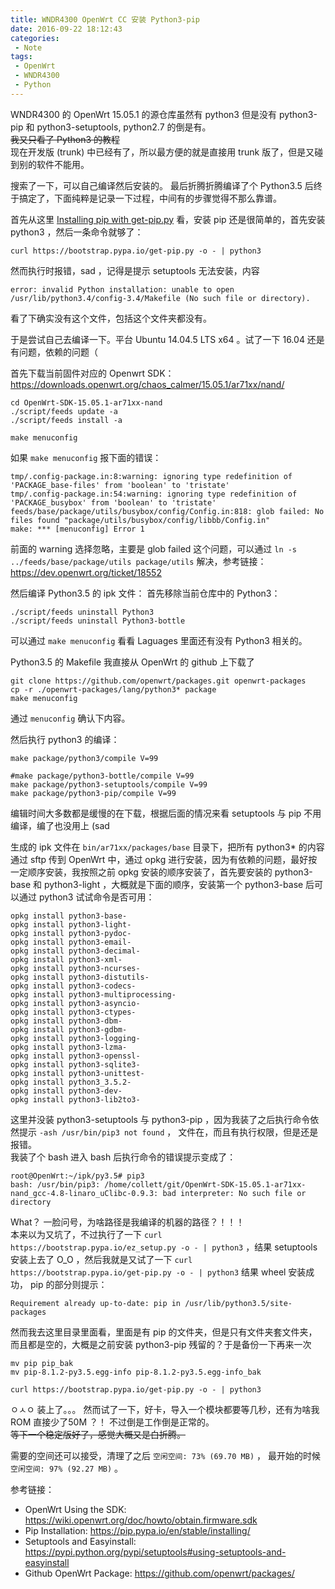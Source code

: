 ```yaml
---
title: WNDR4300 OpenWrt CC 安装 Python3-pip
date: 2016-09-22 18:12:43
categories:
 - Note
tags:
 - OpenWrt
 - WNDR4300
 - Python
---
```

WNDR4300 的 OpenWrt 15.05.1 的源仓库虽然有 python3 但是没有 python3-pip 和 python3-setuptools, python2.7 的倒是有。  
<s>我又只看了 Python3 的教程</s>  
现在开发版 (trunk) 中已经有了，所以最方便的就是直接用 trunk 版了，但是又碰到别的软件不能用。  

搜索了一下，可以自己编译然后安装的。
最后折腾折腾编译了个 Python3.5 后终于搞定了，下面纯粹是记录一下过程，中间有的步骤觉得不那么靠谱。
<!-- more -->

首先从这里 [Installing pip with get-pip.py](https://pip.pypa.io/en/stable/installing/) 看，安装 pip 还是很简单的，首先安装 python3 ，然后一条命令就够了：
```
curl https://bootstrap.pypa.io/get-pip.py -o - | python3
```
然而执行时报错，sad ，记得是提示 setuptools 无法安装，内容
```
error: invalid Python installation: unable to open /usr/lib/python3.4/config-3.4/Makefile (No such file or directory).
```
看了下确实没有这个文件，包括这个文件夹都没有。  

于是尝试自己去编译一下。平台 Ubuntu 14.04.5 LTS x64 。试了一下 16.04 还是有问题，依赖的问题（

首先下载当前固件对应的 Openwrt SDK： <https://downloads.openwrt.org/chaos_calmer/15.05.1/ar71xx/nand/>  
```
cd OpenWrt-SDK-15.05.1-ar71xx-nand
./script/feeds update -a
./script/feeds install -a

make menuconfig
```
如果 `make menuconfig` 报下面的错误：
```
tmp/.config-package.in:8:warning: ignoring type redefinition of 'PACKAGE_base-files' from 'boolean' to 'tristate'
tmp/.config-package.in:54:warning: ignoring type redefinition of 'PACKAGE_busybox' from 'boolean' to 'tristate'
feeds/base/package/utils/busybox/config/Config.in:818: glob failed: No files found "package/utils/busybox/config/libbb/Config.in"
make: *** [menuconfig] Error 1
```
前面的 warning 选择忽略，主要是 glob failed 这个问题，可以通过 `ln -s ../feeds/base/package/utils package/utils` 解决，参考链接：<https://dev.openwrt.org/ticket/18552>

然后编译 Python3.5 的 ipk 文件：
首先移除当前仓库中的 Python3：
```
./script/feeds uninstall Python3
./script/feeds uninstall Python3-bottle
```
可以通过 `make menuconfig` 看看 Laguages 里面还有没有 Python3 相关的。

Python3.5 的 Makefile 我直接从 OpenWrt 的 github 上下载了
```
git clone https://github.com/openwrt/packages.git openwrt-packages
cp -r ./openwrt-packages/lang/python3* package
make menuconfig
```
通过 `menuconfig` 确认下内容。

然后执行 python3 的编译：
```
make package/python3/compile V=99

#make package/python3-bottle/compile V=99
make package/python3-setuptools/compile V=99
make package/python3-pip/compile V=99
```
编辑时间大多数都是缓慢的在下载，根据后面的情况来看 setuptools 与 pip 不用编译，编了也没用上 (sad  

生成的 ipk 文件在 `bin/ar71xx/packages/base` 目录下，把所有 python3* 的内容通过 sftp 传到 OpenWrt 中，通过 opkg 进行安装，因为有依赖的问题，最好按一定顺序安装，我按照之前 opkg 安装的顺序安装了，首先要安装的 python3-base 和 python3-light ，大概就是下面的顺序，安装第一个 python3-base 后可以通过 python3 试试命令是否可用：
```
opkg install python3-base-
opkg install python3-light-
opkg install python3-pydoc-
opkg install python3-email-
opkg install python3-decimal-
opkg install python3-xml-
opkg install python3-ncurses-
opkg install python3-distutils-
opkg install python3-codecs-
opkg install python3-multiprocessing-
opkg install python3-asyncio-
opkg install python3-ctypes-
opkg install python3-dbm-
opkg install python3-gdbm-
opkg install python3-logging-
opkg install python3-lzma-
opkg install python3-openssl-
opkg install python3-sqlite3-
opkg install python3-unittest-
opkg install python3_3.5.2-
opkg install python3-dev-
opkg install python3-lib2to3-
```
这里并没装 python3-setuptools 与 python3-pip ，因为我装了之后执行命令依然提示 `-ash /usr/bin/pip3 not found` ， 文件在，而且有执行权限，但是还是报错。  
我装了个 bash 进入 bash 后执行命令的错误提示变成了：
```
root@OpenWrt:~/ipk/py3.5# pip3
bash: /usr/bin/pip3: /home/collett/git/OpenWrt-SDK-15.05.1-ar71xx-nand_gcc-4.8-linaro_uClibc-0.9.3: bad interpreter: No such file or directory
```

What？ 一脸问号，为啥路径是我编译的机器的路径？！！！   
本来以为又坑了，不过执行了一下 `curl https://bootstrap.pypa.io/ez_setup.py -o - | python3` ，结果 setuptools 安装上去了 O_O ，然后我就是又试了一下 `curl https://bootstrap.pypa.io/get-pip.py -o - | python3` 结果 wheel  安装成功， pip 的部分则提示：
```
Requirement already up-to-date: pip in /usr/lib/python3.5/site-packages
```
然而我去这里目录里面看，里面是有 pip 的文件夹，但是只有文件夹套文件夹，而且都是空的，大概是之前安装 python3-pip 残留的？于是备份一下再来一次
```
mv pip pip_bak
mv pip-8.1.2-py3.5.egg-info pip-8.1.2-py3.5.egg-info_bak

curl https://bootstrap.pypa.io/get-pip.py -o - | python3
```

ㅇㅅㅇ 装上了。。。
然而试了一下，好卡，导入一个模块都要等几秒，还有为啥我 ROM 直接少了50M ？！ 不过倒是工作倒是正常的。  
<s>等下一个稳定版好了，感觉大概又是白折腾。</s>

需要的空间还可以接受，清理了之后 `空闲空间: 73% (69.70 MB)` ， 最开始的时候 `空闲空间: 97% (92.27 MB)` 。

参考链接：
- OpenWrt Using the SDK: https://wiki.openwrt.org/doc/howto/obtain.firmware.sdk
- Pip Installation: https://pip.pypa.io/en/stable/installing/
- Setuptools and Easyinstall: https://pypi.python.org/pypi/setuptools#using-setuptools-and-easyinstall
- Github OpenWrt Package: https://github.com/openwrt/packages/
